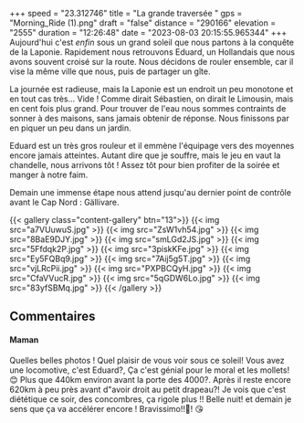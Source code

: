 +++
speed = "23.312746"
title = "La grande traversée "
gps = "Morning_Ride (1).png"
draft = "false"
distance = "290166"
elevation = "2555"
duration = "12:26:48"
date = "2023-08-03 20:15:55.965344"
+++
Aujourd'hui c'est _enfin_ sous un grand soleil que nous partons à la conquête de la Laponie. Rapidement nous retrouvons Eduard, un Hollandais que nous avons souvent croisé sur la route. Nous décidons de rouler ensemble, car il vise la même ville que nous, puis de partager un gîte.

La journée est radieuse, mais la Laponie est un endroit un peu monotone et en tout cas très... Vide ! Comme dirait Sébastien, on dirait le Limousin, mais en cent fois plus grand. Pour trouver de l'eau nous sommes contraints de sonner à des maisons, sans jamais obtenir de réponse. Nous finissons par en piquer un peu dans un jardin. 

Eduard est un très gros rouleur et il emmène l'équipage vers des moyennes encore jamais atteintes. Autant dire que je souffre, mais le jeu en vaut la chandelle, nous arrivons tôt ! Assez tôt pour bien profiter de la soirée et manger à notre faim. 

Demain une immense étape nous attend jusqu'au dernier point de contrôle avant le Cap Nord : Gällivare.

{{< gallery class="content-gallery" btn="13">}}
{{< img src="a7VUuwuS.jpg" >}}
{{< img src="ZsW1vh54.jpg" >}}
{{< img src="8BaE9DJY.jpg" >}}
{{< img src="smLGd2JS.jpg" >}}
{{< img src="5Ffdqk2P.jpg" >}}
{{< img src="3piskKFe.jpg" >}}
{{< img src="Ey5FQBq9.jpg" >}}
{{< img src="7Aij5g5T.jpg" >}}
{{< img src="vjLRcPii.jpg" >}}
{{< img src="PXPBCQyH.jpg" >}}
{{< img src="CfaVVucR.jpg" >}}
{{< img src="5qGDW6Lo.jpg" >}}
{{< img src="83yfSBMq.jpg" >}}
{{< /gallery >}}

## Commentaires
#### Maman
Quelles belles photos ! Quel plaisir de vous voir sous ce soleil! Vous avez une locomotive, c'est Eduard?, Ça c'est génial pour le moral et les mollets!😊
Plus que 440km environ avant la porte des 4000?. Après il reste encore 620km à peu près avant d"avoir droit au petit drapeau?!
Je vois que c'est diététique ce soir, des concombres, ça rigole plus !!
Belle nuit! et demain je sens que ça va accélérer encore ! Bravissimo!!🙂!
😘
